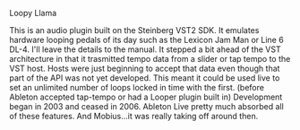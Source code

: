 Loopy Llama

This is an audio plugin built on the Steinberg VST2 SDK.  It emulates hardware looping pedals of its day such as the Lexicon Jam Man or Line 6 DL-4.  I'll leave the details to the manual.
It stepped a bit ahead of the VST architecture in that it trasmitted tempo data from a slider or tap tempo to the VST host.  Hosts were just beginning to accept that data even though that part of the API was not yet developed.
This meant it could be used live to set an unlimited number of loops locked in time with the first. (before Ableton accepted tap-tempo or had a Looper plugin built in) 
Development began in 2003 and ceased in 2006.  Ableton Live pretty much absorbed all of these features.  And Mobius...it was really taking off around then.
